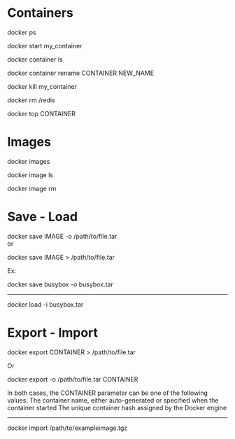 # Containers

docker ps

docker start my_container

docker container ls

docker container rename CONTAINER NEW_NAME

docker kill my_container

docker rm /redis

docker top CONTAINER



# Images

docker images

docker image ls

docker image rm



# Save - Load
docker save IMAGE -o /path/to/file.tar  
or

docker save IMAGE > /path/to/file.tar

Ex:

docker save busybox -o busybox.tar  

___
docker load -i busybox.tar

# Export - Import

docker export CONTAINER > /path/to/file.tar

Or 

docker export -o /path/to/file.tar CONTAINER

In both cases, the CONTAINER parameter can be one of the following values:
The container name, either auto-generated or specified when the container started
The unique container hash assigned by the Docker engine
___

docker import /path/to/exampleimage.tgz




